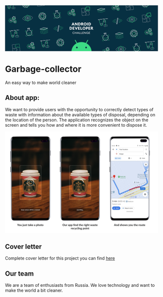 ![Challenge Promo](assets/promo.gif)

# Garbage-collector
An easy way to make world cleaner

## About app: 
We want to provide users with the opportunity to correctly detect types of waste with information about the available types of disposal, depending on the location of the person. The application recognizes the object on the screen and tells you how and where it is more convenient to dispose it.

![How it works](assets/showcase.png)


## Cover letter
Complete cover letter for this project you can find 
[here](https://github.com/popovbodya/Garbage-collector/blob/master/Cover%20Letter.pdf)


## Our team
We are a team of enthusiasts from Russia.
We love technology and want to make the world a bit cleaner.
